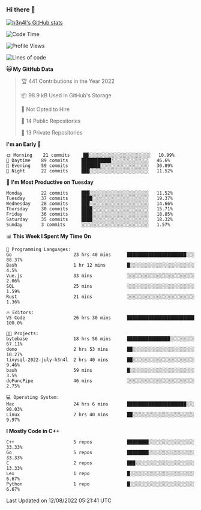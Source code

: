 ### Hi there 👋

[![h3n4l's GitHub stats](https://github-readme-stats.vercel.app/api?username=h3n4l&count_private=true&show_icons=true&theme=radical)](https://github.com/h3n4l/github-readme-stats)

<!--START_SECTION:waka-->
![Code Time](http://img.shields.io/badge/Code%20Time-566%20hrs%208%20mins-blue)

![Profile Views](http://img.shields.io/badge/Profile%20Views-4-blue)

![Lines of code](https://img.shields.io/badge/From%20Hello%20World%20I%27ve%20Written-39%20Thousand%20lines%20of%20code-blue)

**🐱 My GitHub Data** 

> 🏆 441 Contributions in the Year 2022
 > 
> 📦 98.9 kB Used in GitHub's Storage 
 > 
> 🚫 Not Opted to Hire
 > 
> 📜 14 Public Repositories 
 > 
> 🔑 13 Private Repositories  
 > 
**I'm an Early 🐤** 

```text
🌞 Morning    21 commits     ██░░░░░░░░░░░░░░░░░░░░░░░   10.99% 
🌆 Daytime    89 commits     ███████████░░░░░░░░░░░░░░   46.6% 
🌃 Evening    59 commits     ███████░░░░░░░░░░░░░░░░░░   30.89% 
🌙 Night      22 commits     ███░░░░░░░░░░░░░░░░░░░░░░   11.52%

```
📅 **I'm Most Productive on Tuesday** 

```text
Monday       22 commits     ███░░░░░░░░░░░░░░░░░░░░░░   11.52% 
Tuesday      37 commits     ████░░░░░░░░░░░░░░░░░░░░░   19.37% 
Wednesday    28 commits     ███░░░░░░░░░░░░░░░░░░░░░░   14.66% 
Thursday     30 commits     ████░░░░░░░░░░░░░░░░░░░░░   15.71% 
Friday       36 commits     ████░░░░░░░░░░░░░░░░░░░░░   18.85% 
Saturday     35 commits     ████░░░░░░░░░░░░░░░░░░░░░   18.32% 
Sunday       3 commits      ░░░░░░░░░░░░░░░░░░░░░░░░░   1.57%

```


📊 **This Week I Spent My Time On** 

```text
💬 Programming Languages: 
Go                       23 hrs 40 mins      ██████████████████████░░░   88.37% 
Bash                     1 hr 12 mins        █░░░░░░░░░░░░░░░░░░░░░░░░   4.5% 
Vue.js                   33 mins             ░░░░░░░░░░░░░░░░░░░░░░░░░   2.06% 
SQL                      25 mins             ░░░░░░░░░░░░░░░░░░░░░░░░░   1.59% 
Rust                     21 mins             ░░░░░░░░░░░░░░░░░░░░░░░░░   1.36%

🔥 Editors: 
VS Code                  26 hrs 30 mins      █████████████████████████   100.0%

🐱‍💻 Projects: 
bytebase                 18 hrs 56 mins      ████████████████░░░░░░░░░   67.11% 
demo                     2 hrs 53 mins       ██░░░░░░░░░░░░░░░░░░░░░░░   10.27% 
tinysql-2022-july-h3n4l  2 hrs 40 mins       ██░░░░░░░░░░░░░░░░░░░░░░░   9.46% 
bash                     59 mins             █░░░░░░░░░░░░░░░░░░░░░░░░   3.5% 
doFuncPipe               46 mins             ░░░░░░░░░░░░░░░░░░░░░░░░░   2.75%

💻 Operating System: 
Mac                      24 hrs 6 mins       ██████████████████████░░░   90.03% 
Linux                    2 hrs 40 mins       ██░░░░░░░░░░░░░░░░░░░░░░░   9.97%

```

**I Mostly Code in C++** 

```text
C++                      5 repos             ████████░░░░░░░░░░░░░░░░░   33.33% 
Go                       5 repos             ████████░░░░░░░░░░░░░░░░░   33.33% 
C                        2 repos             ███░░░░░░░░░░░░░░░░░░░░░░   13.33% 
Lex                      1 repo              █░░░░░░░░░░░░░░░░░░░░░░░░   6.67% 
Python                   1 repo              █░░░░░░░░░░░░░░░░░░░░░░░░   6.67%

```



 Last Updated on 12/08/2022 05:21:41 UTC
<!--END_SECTION:waka-->

